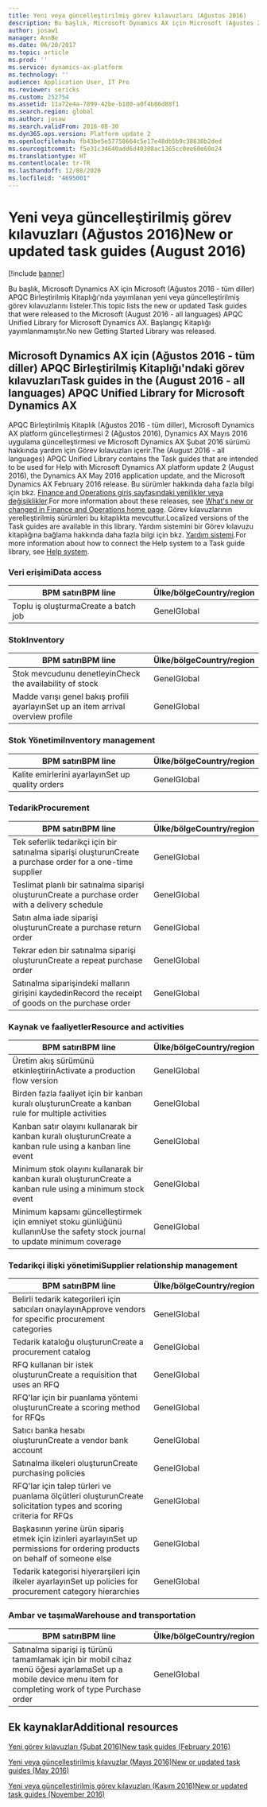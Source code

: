 ```yaml
---
title: Yeni veya güncelleştirilmiş görev kılavuzları (Ağustos 2016)
description: Bu başlık, Microsoft Dynamics AX için Microsoft (Ağustos 2016 - tüm diller) APQC Birleştirilmiş Kitaplığı'nda yayımlanan yeni veya güncelleştirilmiş görev kılavuzlarını listeler. Başlangıç Kitaplığı yayımlanmamıştır.
author: josaw1
manager: AnnBe
ms.date: 06/20/2017
ms.topic: article
ms.prod: ''
ms.service: dynamics-ax-platform
ms.technology: ''
audience: Application User, IT Pro
ms.reviewer: sericks
ms.custom: 252754
ms.assetid: 11a72e4a-7899-42be-b180-a0f4b86d88f1
ms.search.region: global
ms.author: josaw
ms.search.validFrom: 2016-08-30
ms.dyn365.ops.version: Platform update 2
ms.openlocfilehash: fb43be5e57758664c5e17e48db5b9c38630b2ded
ms.sourcegitcommit: f5e31c34640add6d40308ac1365cc0ee60e60e24
ms.translationtype: HT
ms.contentlocale: tr-TR
ms.lasthandoff: 12/08/2020
ms.locfileid: "4695001"
---
```

# <a name="new-or-updated-task-guides-august-2016"></a><span data-ttu-id="d7035-104">Yeni veya güncelleştirilmiş görev kılavuzları (Ağustos 2016)</span><span class="sxs-lookup"><span data-stu-id="d7035-104">New or updated task guides (August 2016)</span></span>

[!include [banner](../includes/banner.md)]

<span data-ttu-id="d7035-105">Bu başlık, Microsoft Dynamics AX için Microsoft (Ağustos 2016 - tüm diller) APQC Birleştirilmiş Kitaplığı'nda yayımlanan yeni veya güncelleştirilmiş görev kılavuzlarını listeler.</span><span class="sxs-lookup"><span data-stu-id="d7035-105">This topic lists the new or updated Task guides that were released to the Microsoft (August 2016 - all languages) APQC Unified Library for Microsoft Dynamics AX.</span></span> <span data-ttu-id="d7035-106">Başlangıç Kitaplığı yayımlanmamıştır.</span><span class="sxs-lookup"><span data-stu-id="d7035-106">No new Getting Started Library was released.</span></span>

## <a name="task-guides-in-the-august-2016---all-languages-apqc-unified-library-for-microsoft-dynamics-ax"></a><span data-ttu-id="d7035-107">Microsoft Dynamics AX için (Ağustos 2016 - tüm diller) APQC Birleştirilmiş Kitaplığı'ndaki görev kılavuzları</span><span class="sxs-lookup"><span data-stu-id="d7035-107">Task guides in the (August 2016 - all languages) APQC Unified Library for Microsoft Dynamics AX</span></span>

<span data-ttu-id="d7035-108">APQC Birleştirilmiş Kitaplık (Ağustos 2016 - tüm diller), Microsoft Dynamics AX platform güncelleştirmesi 2 (Ağustos 2016), Dynamics AX Mayıs 2016 uygulama güncelleştirmesi ve Microsoft Dynamics AX Şubat 2016 sürümü hakkında yardım için Görev kılavuzları içerir.</span><span class="sxs-lookup"><span data-stu-id="d7035-108">The (August 2016 - all languages) APQC Unified Library contains the Task guides that are intended to be used for Help with Microsoft Dynamics AX platform update 2 (August 2016), the Dynamics AX May 2016 application update, and the Microsoft Dynamics AX February 2016 release.</span></span> <span data-ttu-id="d7035-109">Bu sürümler hakkında daha fazla bilgi için bkz. [Finance and Operations giriş sayfasındaki yenilikler veya değişiklikler](whats-new-changed.md).</span><span class="sxs-lookup"><span data-stu-id="d7035-109">For more information about these releases, see [What's new or changed in Finance and Operations home page](whats-new-changed.md).</span></span> <span data-ttu-id="d7035-110">Görev kılavuzlarının yerelleştirilmiş sürümleri bu kitaplıkta mevcuttur.</span><span class="sxs-lookup"><span data-stu-id="d7035-110">Localized versions of the Task guides are available in this library.</span></span> <span data-ttu-id="d7035-111">Yardım sistemini bir Görev kılavuzu kitaplığına bağlama hakkında daha fazla bilgi için bkz. [Yardım sistemi](help-overview.md).</span><span class="sxs-lookup"><span data-stu-id="d7035-111">For more information about how to connect the Help system to a Task guide library, see [Help system](help-overview.md).</span></span>

### <a name="data-access"></a><span data-ttu-id="d7035-112">Veri erişimi</span><span class="sxs-lookup"><span data-stu-id="d7035-112">Data access</span></span>

| <span data-ttu-id="d7035-113">BPM satırı</span><span class="sxs-lookup"><span data-stu-id="d7035-113">BPM line</span></span>           | <span data-ttu-id="d7035-114">Ülke/bölge</span><span class="sxs-lookup"><span data-stu-id="d7035-114">Country/region</span></span> |
|--------------------|----------------|
| <span data-ttu-id="d7035-115">Toplu iş oluşturma</span><span class="sxs-lookup"><span data-stu-id="d7035-115">Create a batch job</span></span> | <span data-ttu-id="d7035-116">Genel</span><span class="sxs-lookup"><span data-stu-id="d7035-116">Global</span></span>         |

### <a name="inventory"></a><span data-ttu-id="d7035-117">Stok</span><span class="sxs-lookup"><span data-stu-id="d7035-117">Inventory</span></span>

| <span data-ttu-id="d7035-118">BPM satırı</span><span class="sxs-lookup"><span data-stu-id="d7035-118">BPM line</span></span>                                | <span data-ttu-id="d7035-119">Ülke/bölge</span><span class="sxs-lookup"><span data-stu-id="d7035-119">Country/region</span></span> |
|-----------------------------------------|----------------|
| <span data-ttu-id="d7035-120">Stok mevcudunu denetleyin</span><span class="sxs-lookup"><span data-stu-id="d7035-120">Check the availability of stock</span></span>         | <span data-ttu-id="d7035-121">Genel</span><span class="sxs-lookup"><span data-stu-id="d7035-121">Global</span></span>         |
| <span data-ttu-id="d7035-122">Madde varışı genel bakış profili ayarlayın</span><span class="sxs-lookup"><span data-stu-id="d7035-122">Set up an item arrival overview profile</span></span> | <span data-ttu-id="d7035-123">Genel</span><span class="sxs-lookup"><span data-stu-id="d7035-123">Global</span></span>         |

### <a name="inventory-management"></a><span data-ttu-id="d7035-124">Stok Yönetimi</span><span class="sxs-lookup"><span data-stu-id="d7035-124">Inventory management</span></span>

| <span data-ttu-id="d7035-125">BPM satırı</span><span class="sxs-lookup"><span data-stu-id="d7035-125">BPM line</span></span>              | <span data-ttu-id="d7035-126">Ülke/bölge</span><span class="sxs-lookup"><span data-stu-id="d7035-126">Country/region</span></span> |
|-----------------------|----------------|
| <span data-ttu-id="d7035-127">Kalite emirlerini ayarlayın</span><span class="sxs-lookup"><span data-stu-id="d7035-127">Set up quality orders</span></span> | <span data-ttu-id="d7035-128">Genel</span><span class="sxs-lookup"><span data-stu-id="d7035-128">Global</span></span>         |

### <a name="procurement"></a><span data-ttu-id="d7035-129">Tedarik</span><span class="sxs-lookup"><span data-stu-id="d7035-129">Procurement</span></span>

| <span data-ttu-id="d7035-130">BPM satırı</span><span class="sxs-lookup"><span data-stu-id="d7035-130">BPM line</span></span>                                          | <span data-ttu-id="d7035-131">Ülke/bölge</span><span class="sxs-lookup"><span data-stu-id="d7035-131">Country/region</span></span> |
|---------------------------------------------------|----------------|
| <span data-ttu-id="d7035-132">Tek seferlik tedarikçi için bir satınalma siparişi oluşturun</span><span class="sxs-lookup"><span data-stu-id="d7035-132">Create a purchase order for a one-time supplier</span></span>   | <span data-ttu-id="d7035-133">Genel</span><span class="sxs-lookup"><span data-stu-id="d7035-133">Global</span></span>         |
| <span data-ttu-id="d7035-134">Teslimat planlı bir satınalma siparişi oluşturun</span><span class="sxs-lookup"><span data-stu-id="d7035-134">Create a purchase order with a delivery schedule</span></span>  | <span data-ttu-id="d7035-135">Genel</span><span class="sxs-lookup"><span data-stu-id="d7035-135">Global</span></span>         |
| <span data-ttu-id="d7035-136">Satın alma iade siparişi oluşturun</span><span class="sxs-lookup"><span data-stu-id="d7035-136">Create a purchase return order</span></span>                    | <span data-ttu-id="d7035-137">Genel</span><span class="sxs-lookup"><span data-stu-id="d7035-137">Global</span></span>         |
| <span data-ttu-id="d7035-138">Tekrar eden bir satınalma siparişi oluşturun</span><span class="sxs-lookup"><span data-stu-id="d7035-138">Create a repeat purchase order</span></span>                    | <span data-ttu-id="d7035-139">Genel</span><span class="sxs-lookup"><span data-stu-id="d7035-139">Global</span></span>         |
| <span data-ttu-id="d7035-140">Satınalma siparişindeki malların girişini kaydedin</span><span class="sxs-lookup"><span data-stu-id="d7035-140">Record the receipt of goods on the purchase order</span></span> | <span data-ttu-id="d7035-141">Genel</span><span class="sxs-lookup"><span data-stu-id="d7035-141">Global</span></span>         |

### <a name="resource-and-activities"></a><span data-ttu-id="d7035-142">Kaynak ve faaliyetler</span><span class="sxs-lookup"><span data-stu-id="d7035-142">Resource and activities</span></span>

| <span data-ttu-id="d7035-143">BPM satırı</span><span class="sxs-lookup"><span data-stu-id="d7035-143">BPM line</span></span>                                                | <span data-ttu-id="d7035-144">Ülke/bölge</span><span class="sxs-lookup"><span data-stu-id="d7035-144">Country/region</span></span> |
|---------------------------------------------------------|----------------|
| <span data-ttu-id="d7035-145">Üretim akış sürümünü etkinleştirin</span><span class="sxs-lookup"><span data-stu-id="d7035-145">Activate a production flow version</span></span>                      | <span data-ttu-id="d7035-146">Genel</span><span class="sxs-lookup"><span data-stu-id="d7035-146">Global</span></span>         |
| <span data-ttu-id="d7035-147">Birden fazla faaliyet için bir kanban kuralı oluşturun</span><span class="sxs-lookup"><span data-stu-id="d7035-147">Create a kanban rule for multiple activities</span></span>            | <span data-ttu-id="d7035-148">Genel</span><span class="sxs-lookup"><span data-stu-id="d7035-148">Global</span></span>         |
| <span data-ttu-id="d7035-149">Kanban satır olayını kullanarak bir kanban kuralı oluşturun</span><span class="sxs-lookup"><span data-stu-id="d7035-149">Create a kanban rule using a kanban line event</span></span>          | <span data-ttu-id="d7035-150">Genel</span><span class="sxs-lookup"><span data-stu-id="d7035-150">Global</span></span>         |
| <span data-ttu-id="d7035-151">Minimum stok olayını kullanarak bir kanban kuralı oluşturun</span><span class="sxs-lookup"><span data-stu-id="d7035-151">Create a kanban rule using a minimum stock event</span></span>        | <span data-ttu-id="d7035-152">Genel</span><span class="sxs-lookup"><span data-stu-id="d7035-152">Global</span></span>         |
| <span data-ttu-id="d7035-153">Minimum kapsamı güncelleştirmek için emniyet stoku günlüğünü kullanın</span><span class="sxs-lookup"><span data-stu-id="d7035-153">Use the safety stock journal to update minimum coverage</span></span> | <span data-ttu-id="d7035-154">Genel</span><span class="sxs-lookup"><span data-stu-id="d7035-154">Global</span></span>         |

### <a name="supplier-relationship-management"></a><span data-ttu-id="d7035-155">Tedarikçi ilişki yönetimi</span><span class="sxs-lookup"><span data-stu-id="d7035-155">Supplier relationship management</span></span>

| <span data-ttu-id="d7035-156">BPM satırı</span><span class="sxs-lookup"><span data-stu-id="d7035-156">BPM line</span></span>                                                           | <span data-ttu-id="d7035-157">Ülke/bölge</span><span class="sxs-lookup"><span data-stu-id="d7035-157">Country/region</span></span> |
|--------------------------------------------------------------------|----------------|
| <span data-ttu-id="d7035-158">Belirli tedarik kategorileri için satıcıları onaylayın</span><span class="sxs-lookup"><span data-stu-id="d7035-158">Approve vendors for specific procurement categories</span></span>                | <span data-ttu-id="d7035-159">Genel</span><span class="sxs-lookup"><span data-stu-id="d7035-159">Global</span></span>         |
| <span data-ttu-id="d7035-160">Tedarik kataloğu oluşturun</span><span class="sxs-lookup"><span data-stu-id="d7035-160">Create a procurement catalog</span></span>                                       | <span data-ttu-id="d7035-161">Genel</span><span class="sxs-lookup"><span data-stu-id="d7035-161">Global</span></span>         |
| <span data-ttu-id="d7035-162">RFQ kullanan bir istek oluşturun</span><span class="sxs-lookup"><span data-stu-id="d7035-162">Create a requisition that uses an RFQ</span></span>                              | <span data-ttu-id="d7035-163">Genel</span><span class="sxs-lookup"><span data-stu-id="d7035-163">Global</span></span>         |
| <span data-ttu-id="d7035-164">RFQ'lar için bir puanlama yöntemi oluşturun</span><span class="sxs-lookup"><span data-stu-id="d7035-164">Create a scoring method for RFQs</span></span>                                   | <span data-ttu-id="d7035-165">Genel</span><span class="sxs-lookup"><span data-stu-id="d7035-165">Global</span></span>         |
| <span data-ttu-id="d7035-166">Satıcı banka hesabı oluşturun</span><span class="sxs-lookup"><span data-stu-id="d7035-166">Create a vendor bank account</span></span>                                       | <span data-ttu-id="d7035-167">Genel</span><span class="sxs-lookup"><span data-stu-id="d7035-167">Global</span></span>         |
| <span data-ttu-id="d7035-168">Satınalma ilkeleri oluşturun</span><span class="sxs-lookup"><span data-stu-id="d7035-168">Create purchasing policies</span></span>                                         | <span data-ttu-id="d7035-169">Genel</span><span class="sxs-lookup"><span data-stu-id="d7035-169">Global</span></span>         |
| <span data-ttu-id="d7035-170">RFQ'lar için talep türleri ve puanlama ölçütleri oluşturun</span><span class="sxs-lookup"><span data-stu-id="d7035-170">Create solicitation types and scoring criteria for RFQs</span></span>            | <span data-ttu-id="d7035-171">Genel</span><span class="sxs-lookup"><span data-stu-id="d7035-171">Global</span></span>         |
| <span data-ttu-id="d7035-172">Başkasının yerine ürün sipariş etmek için izinleri ayarlayın</span><span class="sxs-lookup"><span data-stu-id="d7035-172">Set up permissions for ordering products on behalf of someone else</span></span> | <span data-ttu-id="d7035-173">Genel</span><span class="sxs-lookup"><span data-stu-id="d7035-173">Global</span></span>         |
| <span data-ttu-id="d7035-174">Tedarik kategorisi hiyerarşileri için ilkeler ayarlayın</span><span class="sxs-lookup"><span data-stu-id="d7035-174">Set up policies for procurement category hierarchies</span></span>               | <span data-ttu-id="d7035-175">Genel</span><span class="sxs-lookup"><span data-stu-id="d7035-175">Global</span></span>         |

### <a name="warehouse-and-transportation"></a><span data-ttu-id="d7035-176">Ambar ve taşıma</span><span class="sxs-lookup"><span data-stu-id="d7035-176">Warehouse and transportation</span></span>

| <span data-ttu-id="d7035-177">BPM satırı</span><span class="sxs-lookup"><span data-stu-id="d7035-177">BPM line</span></span>                                                                    | <span data-ttu-id="d7035-178">Ülke/bölge</span><span class="sxs-lookup"><span data-stu-id="d7035-178">Country/region</span></span> |
|-----------------------------------------------------------------------------|----------------|
| <span data-ttu-id="d7035-179">Satınalma siparişi iş türünü tamamlamak için bir mobil cihaz menü öğesi ayarlama</span><span class="sxs-lookup"><span data-stu-id="d7035-179">Set up a mobile device menu item for completing work of type Purchase order</span></span> | <span data-ttu-id="d7035-180">Genel</span><span class="sxs-lookup"><span data-stu-id="d7035-180">Global</span></span>         |

## <a name="additional-resources"></a><span data-ttu-id="d7035-181">Ek kaynaklar</span><span class="sxs-lookup"><span data-stu-id="d7035-181">Additional resources</span></span>

[<span data-ttu-id="d7035-182">Yeni görev kılavuzları (Şubat 2016)</span><span class="sxs-lookup"><span data-stu-id="d7035-182">New task guides (February 2016)</span></span>](new-task-guides-available-february-2016.md)

[<span data-ttu-id="d7035-183">Yeni veya güncelleştirilmiş kılavuzlar (Mayıs 2016)</span><span class="sxs-lookup"><span data-stu-id="d7035-183">New or updated task guides (May 2016)</span></span>](new-updated-task-guides-available-may-2016.md)

[<span data-ttu-id="d7035-184">Yeni veya güncelleştirilmiş görev kılavuzları (Kasım 2016)</span><span class="sxs-lookup"><span data-stu-id="d7035-184">New or updated task guides (November 2016)</span></span>](new-task-guides-november-2016.md)
